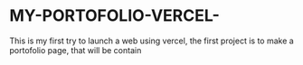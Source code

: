 # MY-PORTOFOLIO-VERCEL-
This is my first try to launch a web using vercel, the first project is to make a portofolio page, that will be contain
